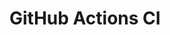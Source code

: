 # GitHub Actions CI



























































































































































































































































































































































































































































































































































































































































































































































































































































































































































































































































































































































































































































































































































































































































































































































































































































































































































































































































































































































































































































































































































































































































































































































































































































































































































































































































































































































































































































































